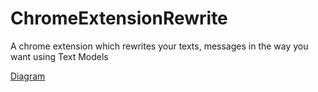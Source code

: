 # ChromeExtensionRewrite
A chrome extension which rewrites your texts, messages in the way you want using Text Models


[Diagram](https://github.com/tinkvu/ChromeExtensionRewrite/blob/main/chromeExtension.drawio.png)
